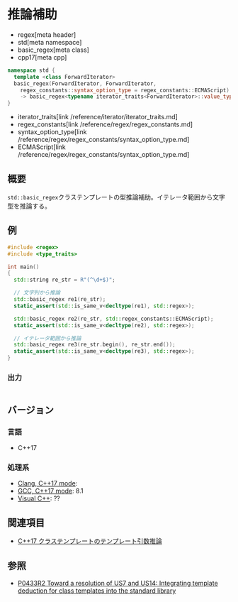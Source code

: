 # 推論補助
* regex[meta header]
* std[meta namespace]
* basic_regex[meta class]
* cpp17[meta cpp]

```cpp
namespace std {
  template <class ForwardIterator>
  basic_regex(ForwardIterator, ForwardIterator,
    regex_constants::syntax_option_type = regex_constants::ECMAScript)
    -> basic_regex<typename iterator_traits<ForwardIterator>::value_type>;
}
```
* iterator_traits[link /reference/iterator/iterator_traits.md]
* regex_constants[link /reference/regex/regex_constants.md]
* syntax_option_type[link /reference/regex/regex_constants/syntax_option_type.md]
* ECMAScript[link /reference/regex/regex_constants/syntax_option_type.md]

## 概要
`std::basic_regex`クラステンプレートの型推論補助。イテレータ範囲から文字型を推論する。


## 例
```cpp example
#include <regex>
#include <type_traits>

int main()
{
  std::string re_str = R"(^\d+$)";

  // 文字列から推論
  std::basic_regex re1(re_str);
  static_assert(std::is_same_v<decltype(re1), std::regex>);

  std::basic_regex re2(re_str, std::regex_constants::ECMAScript);
  static_assert(std::is_same_v<decltype(re2), std::regex>);

  // イテレータ範囲から推論
  std::basic_regex re3(re_str.begin(), re_str.end());
  static_assert(std::is_same_v<decltype(re3), std::regex>);
}
```

### 出力
```
```


## バージョン
### 言語
- C++17

### 処理系
- [Clang, C++17 mode](/implementation.md#clang):
- [GCC, C++17 mode](/implementation.md#gcc): 8.1
- [Visual C++](/implementation.md#visual_cpp): ??


## 関連項目
- [C++17 クラステンプレートのテンプレート引数推論](/lang/cpp17/type_deduction_for_class_templates.md)


## 参照
- [P0433R2 Toward a resolution of US7 and US14: Integrating template deduction for class templates into the standard library](http://www.open-std.org/jtc1/sc22/wg21/docs/papers/2017/p0433r2.html)

